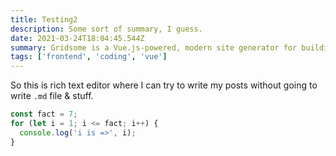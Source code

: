 ```yaml
---
title: Testing2
description: Some sort of summary, I guess.
date: 2021-03-24T18:04:45.544Z
summary: Gridsome is a Vue.js-powered, modern site generator for building the fastest possible websites for any Headless CMS, APIs or Markdown-files. Gridsome makes it easy and fun for developers to create fast, beautiful websites without needing to become a performance expert.
tags: ['frontend', 'coding', 'vue']
---
```


So this is rich text editor where I can try to write my posts without going to write `.md` file & stuff.

```js
const fact = 7;
for (let i = 1; i <= fact; i++) {
  console.log('i is =>', i);
}
```
